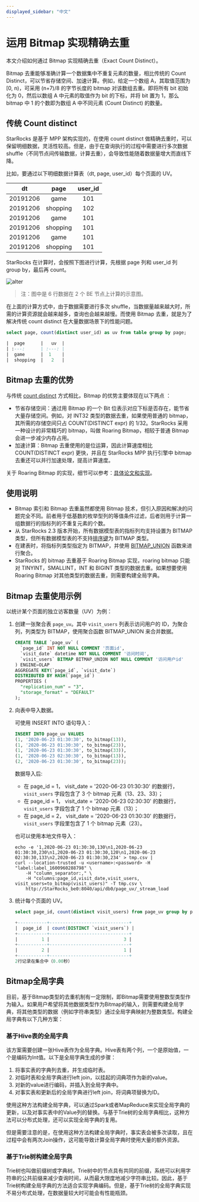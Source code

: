 ```yaml
---
displayed_sidebar: "中文"
---
```


# 运用 Bitmap 实现精确去重

本文介绍如何通过 Bitmap 实现精确去重（Exact Count Distinct）。

Bitmap 去重能够准确计算一个数据集中不重复元素的数量，相比传统的 Count Distinct，可以节省存储空间、加速计算。例如，给定一个数组 A，其取值范围为 [0, n)，可采用 (n+7)/8 的字节长度的 bitmap 对该数组去重。即将所有 bit 初始化为 0，然后以数组 A 中元素的取值作为 bit 的下标，并将 bit 置为 1，那么 bitmap 中 1 的个数即为数组 A 中不同元素 (Count Distinct) 的数量。

## 传统 Count distinct

StarRocks 是基于 MPP 架构实现的，在使用 count distinct 做精确去重时，可以保留明细数据，灵活性较高。但是，由于在查询执行的过程中需要进行多次数据 shuffle（不同节点间传输数据，计算去重），会导致性能随着数据量增大而直线下降。

比如，要通过以下明细数据计算表（dt, page, user_id）每个页面的 UV。

|  dt   |   page  | user_id |
| :---: | :---: | :---:|
|   20191206  |   game  | 101 |
|   20191206  |   shopping  | 102 |
|   20191206  |   game  | 101 |
|   20191206  |   shopping  | 101 |
|   20191206  |   game  | 101 |
|   20191206  |   shopping  | 101 |

StarRocks 在计算时，会按照下图进行计算，先根据 page 列和 user_id 列 group by，最后再 count。

![alter](../assets/6.1.2-2.png)

> 注：图中是 6 行数据在 2 个 BE 节点上计算的示意图。

在上面的计算方式中，由于数据需要进行多次 shuffle，当数据量越来越大时，所需的计算资源就会越来越多，查询也会越来越慢。而使用 Bitmap 去重，就是为了解决传统 count distinct 在大量数据场景下的性能问题。

```sql
select page, count(distinct user_id) as uv from table group by page;

|  page      |   uv  |
| :---:      | :---: |
|  game      |  1    |
|  shopping  |   2   |
```

## Bitmap 去重的优势

与传统 [count distinct](#传统-count-distinct) 方式相比，Bitmap 的优势主要体现在以下两点 ：

- 节省存储空间：通过用 Bitmap 的一个 Bit 位表示对应下标是否存在，能节省大量存储空间。例如，对 INT32 类型的数据去重，如果使用普通的 bitmap，其所需的存储空间只占 COUNT(DISTINCT expr) 的 1/32。StarRocks 采用一种设计的非常精巧的 bitmap，叫做 Roaring Bitmap，相较于普通 Bitmap 会进一步减少内存占用。
- 加速计算：Bitmap 去重使用的是位运算，因此计算速度相比 COUNT(DISTINCT expr) 更快，并且在 StarRocks MPP 执行引擎中 bitmap 去重还可以并行加速处理，提高计算速度。

关于 Roaring Bitmap 的实现，细节可以参考：[具体论文和实现](https://github.com/RoaringBitmap/RoaringBitmap)。

## 使用说明

- Bitmap 索引和 Bitmap 去重虽然都使用 Bitmap 技术，但引入原因和解决的问题完全不同。前者用于低基数的枚举型列的等值条件过滤，后者则用于计算一组数据行的指标列的不重复元素的个数。
- 从 StarRocks 2.3 版本开始，所有数据模型表的指标列均支持设置为 BITMAP 类型，但所有数据模型表的不支持[排序键](../table_design/Sort_key.md)为 BITMAP 类型。
- 在建表时，将指标列类型指定为 BITMAP，并使用 [BITMAP_UNION](../sql-reference/sql-functions/bitmap-functions/bitmap_union.md) 函数来进行聚合。
- StarRocks 的 bitmap 去重基于 Roaring Bitmap 实现，roaring bitmap 只能对 TINYINT，SMALLINT，INT 和 BIGINT 类型的数据去重。如果想要使用 Roaring Bitmap 对其他类型的数据去重，则需要构建全局字典。

## Bitmap 去重使用示例

以统计某个页面的独立访客数量（UV）为例：

1. 创建一张聚合表 `page_uv`。其中 `visit_users` 列表示访问用户的 ID，为聚合列，列类型为 BITMAP，使用聚合函数 BITMAP_UNION 来合并数据。

    ```sql
    CREATE TABLE `page_uv` (
      `page_id` INT NOT NULL COMMENT '页面id',
      `visit_date` datetime NOT NULL COMMENT '访问时间',
      `visit_users` BITMAP BITMAP_UNION NOT NULL COMMENT '访问用户id'
    ) ENGINE=OLAP
    AGGREGATE KEY(`page_id`, `visit_date`)
    DISTRIBUTED BY HASH(`page_id`)
    PROPERTIES (
      "replication_num" = "3",
      "storage_format" = "DEFAULT"
    );
    ```

2. 向表中导入数据。

    可使用 INSERT INTO 语句导入：

    ```sql
    INSERT INTO page_uv VALUES
    (1, '2020-06-23 01:30:30', to_bitmap(13)),
    (1, '2020-06-23 01:30:30', to_bitmap(23)),
    (1, '2020-06-23 01:30:30', to_bitmap(33)),
    (1, '2020-06-23 02:30:30', to_bitmap(13)),
    (2, '2020-06-23 01:30:30', to_bitmap(23));
    ```

    数据导入后:

    - 在 page_id = 1， visit_date = '2020-06-23 01:30:30' 的数据行，`visit_users` 字段包含了 3 个 bitmap 元素（13、23、33）；
    - 在 page_id = 1， visit_date = '2020-06-23 02:30:30' 的数据行，`visit_users` 字段包含了 1 个 bitmap 元素（13）；
    - 在 page_id = 2， visit_date = '2020-06-23 01:30:30' 的数据行，`visit_users` 字段里包含了 1 个 bitmap 元素（23）。

    也可以使用本地文件导入：

    ```shell
    echo -e '1,2020-06-23 01:30:30,130\n1,2020-06-23 01:30:30,230\n1,2020-06-23 01:30:30,120\n1,2020-06-23 02:30:30,133\n2,2020-06-23 01:30:30,234' > tmp.csv | 
    curl --location-trusted -u <username>:<password> -H "label:label_1600960288798" \
        -H "column_separator:," \
        -H "columns:page_id,visit_date,visit_users, visit_users=to_bitmap(visit_users)" -T tmp.csv \
        http://StarRocks_be0:8040/api/db0/page_uv/_stream_load
    ```

3. 统计每个页面的 UV。

    ```sql
    select page_id, count(distinct visit_users) from page_uv group by page_id;

    +-----------+------------------------------+
    |  page_id  | count(DISTINCT `visit_users`) |
    +-----------+------------------------------+
    |         1 |                            3 |
    +-----------+------------------------------+
    |         2 |                            1 |
    +-----------+------------------------------+
    2行记录在集合中（0.00秒）

    ```

## Bitmap全局字典

目前，基于Bitmap类型的去重机制有一定限制，即Bitmap需要使用整数型类型作为输入。如果用户希望将其他数据类型作为Bitmap的输入，则需要构建全局字典，将其他类型的数据（例如字符串类型）通过全局字典映射为整数类型。构建全局字典有以下几种方案：

### 基于Hive表的全局字典

该方案需要创建一张Hive表作为全局字典。Hive表有两个列，一个是原始值，一个是编码为Int值。以下是全局字典生成的步骤：

1. 将事实表的字典列去重，并生成临时表。
2. 对临时表和全局字典进行left join，以挂起的词典项作为新的value。
3. 对新的value进行编码，并插入到全局字典中。
4. 对事实表和更新后的全局字典进行left join，将词典项替换为ID。

使用这种方法构建全局字典，可以通过Spark或者MapReduce来实现全局字典的更新，以及对事实表中的Value列的替换。与基于Trie树的全局字典相比，这种方法可以分布式处理，还可以实现全局字典的复用。

但是需要注意的是，在使用这种方法构建全局字典时，事实表会被多次读取，且在过程中会有两次Join操作，这可能导致计算全局字典时使用大量的额外资源。

### 基于Trie树构建全局字典

Trie树也叫做前缀树或字典树。Trie树中的节点具有共同的前缀，系统可以利用字符串的公共前缀来减少查询时间，从而最大限度地减少字符串比较。因此，基于Trie树构建全局字典的方法适合实现字典编码。但是，基于Trie树的全局字典实现不易分布式处理，在数据量较大时可能会有性能瓶颈。